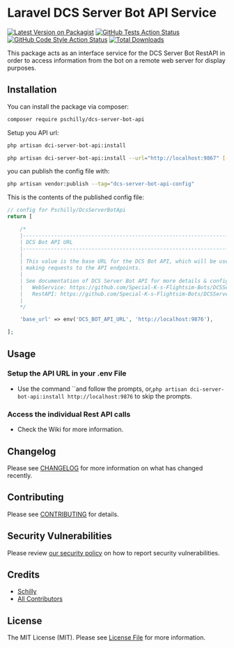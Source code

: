# Laravel DCS Server Bot API Service

[![Latest Version on Packagist](https://img.shields.io/packagist/v/pschilly/laravel-dcs-server-bot-api.svg?style=flat-square)](https://packagist.org/packages/pschilly/laravel-dcs-server-bot-api)
[![GitHub Tests Action Status](https://img.shields.io/github/actions/workflow/status/pschilly/laravel-dcs-server-bot-api/run-tests.yml?branch=main&label=tests&style=flat-square)](https://github.com/pschilly/laravel-dcs-server-bot-api/actions?query=workflow%3Arun-tests+branch%3Amain)
[![GitHub Code Style Action Status](https://img.shields.io/github/actions/workflow/status/pschilly/laravel-dcs-server-bot-api/fix-php-code-style-issues.yml?branch=main&label=code%20style&style=flat-square)](https://github.com/pschilly/laravel-dcs-server-bot-api/actions?query=workflow%3A"Fix+PHP+code+style+issues"+branch%3Amain)
[![Total Downloads](https://img.shields.io/packagist/dt/pschilly/laravel-dcs-server-bot-api.svg?style=flat-square)](https://packagist.org/packages/pschilly/laravel-dcs-server-bot-api)

This package acts as an interface service for the DCS Server Bot RestAPI in order to access information from the bot on a remote web server for display purposes.

## Installation

You can install the package via composer:

```bash
composer require pschilly/dcs-server-bot-api
```

Setup you API url:

```bash
php artisan dci-server-bot-api:install
```

```bash
php artisan dci-server-bot-api:install --url="http://localhost:9867" [--force]
```

you can publish the config file with:

```bash
php artisan vendor:publish --tag="dcs-server-bot-api-config"
```

This is the contents of the published config file:

```php
// config for Pschilly/DcsServerBotApi
return [

    /*
    |--------------------------------------------------------------------------
    | DCS Bot API URL
    |--------------------------------------------------------------------------
    |
    | This value is the base URL for the DCS Bot API, which will be used when
    | making requests to the API endpoints.
    |
    | See documentation of DCS Server Bot API for more details & configuration on your actual DCS Server Bot.
    |   WebService: https://github.com/Special-K-s-Flightsim-Bots/DCSServerBot/blob/master/services/webservice/README.md
    |   RestAPI: https://github.com/Special-K-s-Flightsim-Bots/DCSServerBot/blob/master/plugins/restapi/README.md
    |
    */

    'base_url' => env('DCS_BOT_API_URL', 'http://localhost:9876'),

];
```

## Usage

### Setup the API URL in your .env File

-   Use the command ``and follow the prompts, or,`php artisan dci-server-bot-api:install http://localhost:9876` to skip the prompts.

### Access the individual Rest API calls

-   Check the Wiki for more information.

## Changelog

Please see [CHANGELOG](CHANGELOG.md) for more information on what has changed recently.

## Contributing

Please see [CONTRIBUTING](CONTRIBUTING.md) for details.

## Security Vulnerabilities

Please review [our security policy](../../security/policy) on how to report security vulnerabilities.

## Credits

-   [Schilly](https://github.com/pschilly)
-   [All Contributors](../../contributors)

## License

The MIT License (MIT). Please see [License File](LICENSE.md) for more information.
